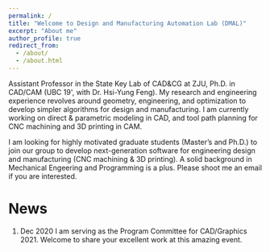```yaml
---
permalink: /
title: "Welcome to Design and Manufacturing Automation Lab (DMAL)"
excerpt: "About me"
author_profile: true
redirect_from: 
  - /about/
  - /about.html
---
```


Assistant Professor in the State Key Lab of CAD&CG at ZJU, Ph.D. in CAD/CAM (UBC 19', with Dr. Hsi-Yung Feng). My research and engineering experience revolves around geometry, engineering, and optimization to develop simpler algorithms for design and manufacturing. I am currently working on direct & parametric modeling in CAD, and tool path planning for CNC machining and 3D printing in CAM.

I am looking for highly motivated graduate students (Master’s and Ph.D.) to join our group to develop next-generation software for engineering design and manufacturing (CNC machining & 3D printing). A solid background in Mechanical Engeering and Programming is a plus. Please shoot me an email if you are interested.

News
======
1. Dec 2020 I am serving as the Program Committee for CAD/Graphics 2021. Welcome to share your excellent work at this amazing event.


